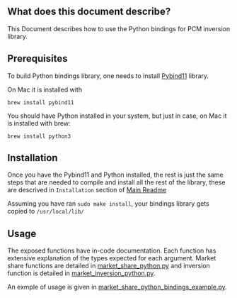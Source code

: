 ## What does this document describe?
This Document describes how to use the Python bindings for PCM inversion library. 

## Prerequisites
To build Python bindings library, one needs to install [Pybind11](https://pybind11.readthedocs.io/en/latest/index.html) library. 

On Mac it is installed with 
```
brew install pybind11
```

You should have Python installed in your system, but just in case, on Mac it is installed with brew:

```
brew install python3
```
## Installation

Once you have the Pybind11 and Python installed, the rest is just the same steps that are needed to compile and install all the rest of the library, these are descrived in `Installation` section of [Main Readme](../README.md)

Assuming you have ran `sudo make install`, your bindings library gets copied to `/usr/local/lib/`

## Usage

The exposed functions have in-code documentation. Each function has extensive explanation of the types expected for each argument. Market share functions are detailed in [market_share_python.py](market_share_python.py) and inversion function is detailed in [market_inversion_python.py](market_inversion_python.py).

An exmple of usage is given in [market_share_python_bindings_example.py](market_share_python_bindings_example.py). 
